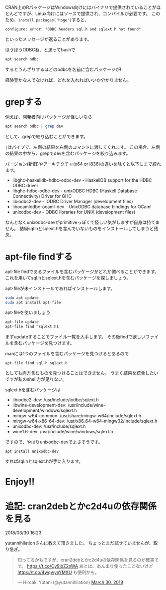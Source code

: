 CRAN上のRパッケージはWindows向けにはバイナリで提供されていることがほとんどですが、Linux向けにはソースで提供され、コンパイルが必要です。
このため、`install.packages('hoge')`すると、

```
configure: error: "ODBC headers sql.h and sqlext.h not found"
```

といったメッセージが返ることがあります。

ほうほうODBCね、と思ってbashで

```bash
apt search odbc
```

するとうんざりするほどのodbcを名前に含むパッケージが!

経験豊かな人でなければ、どれを入れればいいか分かりません。

# grepする

例えば、開発者向けパッケージが怪しいなら

```bash
apt search odbc | grep dev
```

として、grepで絞り込むことができます。

`|`はパイプで、左側の結果を右側のコマンドに渡してくれます。
この場合、左側の結果の中から、grepでdevを含むパッケージを絞り込みます。

バージョン(新旧)やアーキテクチャ(x64 or i836)の違いを除くと以下にまで絞れます。

- libghc-haskelldb-hdbc-odbc-dev - HaskellDB support for the HDBC ODBC driver
- libghc-hdbc-odbc-dev - unixODBC HDBC (Haskell Database Connectivity) Driver for GHC
- libiodbc2-dev - iODBC Driver Manager (development files)
- libocamlodbc-ocaml-dev - UnixODBC database bindings for OCaml
- unixodbc-dev - ODBC libraries for UNIX (development files)                                                    

なんとなくunixodbc-devがprimitiveっぽくて怪しい気がしますが自身は持てません。
結局sql.hとsqlext.hを含んでいないものをインストールしてしまうと残念。

# apt-file findする

apt-file findであるファイルを含むパッケージがどれか調べることができます。
これを用いてsql.hとsqlext.hを含むパッケージを探しましょう。

apt-fileが未インストールであればインストールします。

```bash
sudo apt update
sudo apt install apt-file
```

apt-fileを使いましょう

```bash
apt-file update
apt-file find ^sqlext.h$
```

まずupdateすることでファイル一覧を入手します。
その後findで欲しいファイルを含むパッケージを見つけます。

manには1つのファイルを含むパッケージを見つけるとあるので

```
apt-file find sql.h sqlext.h
```

としても両方含むものを見つけることはできません。
うまく結果を統合したいですが私のshell力が足りない。

sqlext.hを含むパッケージは

- libiodbc2-dev: /usr/include/iodbc/sqlext.h
- libwine-development-dev: /usr/include/wine-development/windows/sqlext.h
- mingw-w64-common: /usr/share/mingw-w64/include/sqlext.h
- mingw-w64-x86-64-dev: /usr/x86_64-w64-mingw32/include/sqlext.h
- unixodbc-dev: /usr/include/sqlext.h
- wine1.6-dev: /usr/include/wine/windows/sqlext.h

ですので、やはりunixodbc-devでよさそうです。

```
apt install unixodbc-dev
```

すればsql.hとsqlext.hが手に入ります。

# Enjoy!!


# 追記: cran2debとかc2d4uの依存関係を見る

2018/03/30 16:23

yutannihilationさんに教えて頂きました。
ちょっとまだ試せていませんが、取り急ぎ。

<blockquote class="twitter-tweet" data-lang="en"><p lang="ja" dir="ltr">知ってるかもですが、cran2debとかc2d4uの依存関係を見るのが確実です。 <a href="https://t.co/Cy9ibZ2nWA">https://t.co/Cy9ibZ2nWA</a> あとは、あんまり使ったことないけど <a href="https://t.co/4wqwyeYMXU">https://t.co/4wqwyeYMXU</a> も便利かも。</p>&mdash; Hiroaki Yutani (@yutannihilation) <a href="https://twitter.com/yutannihilation/status/979595083661025280?ref_src=twsrc%5Etfw">March 30, 2018</a></blockquote>
<script async src="https://platform.twitter.com/widgets.js" charset="utf-8"></script>






